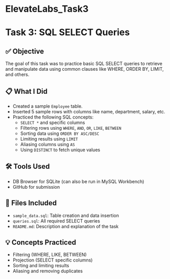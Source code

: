 # ElevateLabs_Task3

# Task 3: SQL SELECT Queries

## ✅ Objective
The goal of this task was to practice basic SQL SELECT queries to retrieve and manipulate data using common clauses like WHERE, ORDER BY, LIMIT, and others.

## 📋 What I Did
- Created a sample `Employee` table.
- Inserted 5 sample rows with columns like name, department, salary, etc.
- Practiced the following SQL concepts:
  - `SELECT *` and specific columns
  - Filtering rows using `WHERE`, `AND`, `OR`, `LIKE`, `BETWEEN`
  - Sorting data using `ORDER BY ASC/DESC`
  - Limiting results using `LIMIT`
  - Aliasing columns using `AS`
  - Using `DISTINCT` to fetch unique values

## 🛠 Tools Used
- DB Browser for SQLite (can also be run in MySQL Workbench)
- GitHub for submission

## 📎 Files Included
- `sample_data.sql`: Table creation and data insertion
- `queries.sql`: All required SELECT queries
- `README.md`: Description and explanation of the task

## 💡 Concepts Practiced
- Filtering (WHERE, LIKE, BETWEEN)
- Projection (SELECT specific columns)
- Sorting and limiting results
- Aliasing and removing duplicates
